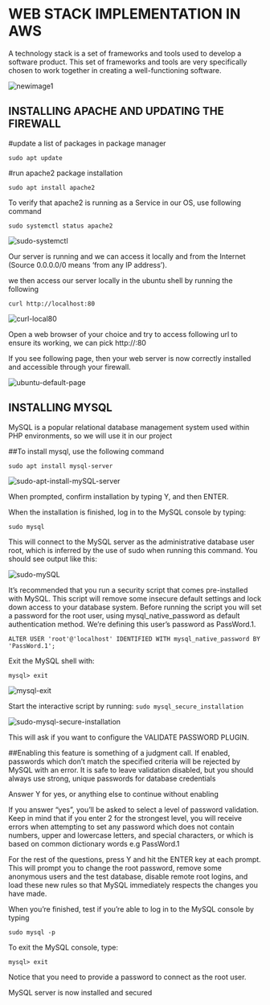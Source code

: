 # WEB STACK IMPLEMENTATION IN AWS


A technology stack is a set of frameworks and tools used to develop a software product. This set of frameworks and tools are very specifically chosen to work together in creating a well-functioning software. 

![newimage1](https://user-images.githubusercontent.com/50987494/208643619-19a76c00-2795-4828-96a9-ec6734fbc949.png)


##   INSTALLING APACHE AND UPDATING THE FIREWALL

#update a list of packages in package manager

`sudo apt update`

#run apache2 package installation

`sudo apt install apache2`

To verify that apache2 is running as a Service in our OS, use following command

`sudo systemctl status apache2`

![sudo-systemctl](https://user-images.githubusercontent.com/50987494/208656852-30e09961-91a9-4c75-8b86-12f016dccb7c.PNG)

Our server is running and we can access it locally and from the Internet (Source 0.0.0.0/0 means ‘from any IP address’).

we then access our server locally in the ubuntu shell by running the following

`curl http://localhost:80`

![curl-local80](https://user-images.githubusercontent.com/50987494/208658930-fbda0c76-4a92-4b3a-8384-3bfadfdcf858.PNG)

Open a web browser of your choice and try to access following url to ensure its working, we can pick 
http://<Public-IP-Address>:80
  
  If you see following page, then your web server is now correctly installed and accessible through your firewall.
  
  ![ubuntu-default-page](https://user-images.githubusercontent.com/50987494/208661758-e29a4b1c-3b9c-44af-bd82-b6111d45bfbc.PNG)
  
  
  
  
  ## INSTALLING MYSQL
  
  MySQL is a popular relational database management system used within PHP environments, so we will use it in our project
  
  
  ##To install mysql, use the following command
  
  `sudo apt install mysql-server`
  
  ![sudo-apt-install-mySQL-server](https://user-images.githubusercontent.com/50987494/209012862-a098a76f-7f1f-4b63-9fbc-ebc156d6806b.PNG)
  
  
   When prompted, confirm installation by typing Y, and then ENTER.

   When the installation is finished, log in to the MySQL console by typing:
  
   `sudo mysql`
  
  This will connect to the MySQL server as the administrative database user root, which is inferred by the use of sudo when running this command. You should see       output like this:
  
  ![sudo-mySQL](https://user-images.githubusercontent.com/50987494/209013576-4529cede-fd0e-4fff-93f2-cc0d1bf25e29.PNG)
  
  
  It’s recommended that you run a security script that comes pre-installed with MySQL. This script will remove some insecure default settings and lock down access     to your database system. Before running the script you will set a password for the root user, using mysql_native_password as default authentication method. We’re   defining this user’s password as PassWord.1.
  
  `ALTER USER 'root'@'localhost' IDENTIFIED WITH mysql_native_password BY 'PassWord.1';`
  
  
  Exit the MySQL shell with:
  
  `mysql> exit`
  
  ![mysql-exit](https://user-images.githubusercontent.com/50987494/209014517-0f0b6eaf-d132-47be-8d44-989a927a8c64.PNG)
  
  
  Start the interactive script by running:
  `sudo mysql_secure_installation`
  
  
  ![sudo-mysql-secure-installation](https://user-images.githubusercontent.com/50987494/209015642-ff52c2fd-26e6-4c25-9f6a-be4efe7e6f34.PNG)
  
  This will ask if you want to configure the VALIDATE PASSWORD PLUGIN.
  
  ##Enabling this feature is something of a judgment call. If enabled, passwords which don’t match the specified criteria will be rejected by MySQL with an error.     It is safe to leave validation disabled, but you should always use strong, unique passwords for database credentials
  
  Answer Y for yes, or anything else to continue without enabling
  
  
  If you answer “yes”, you’ll be asked to select a level of password validation. Keep in mind that if you enter 2 for the strongest level, you will receive errors     when attempting to set any password which does not contain numbers, upper and lowercase letters, and special characters, or which is based on common dictionary     words e.g PassWord.1
  
  
  For the rest of the questions, press Y and hit the ENTER key at each prompt. This will prompt you to change the root password, remove some anonymous users and the   test database, disable remote root logins, and load these new rules so that MySQL immediately respects the changes you have made.

  When you’re finished, test if you’re able to log in to the MySQL console by typing
  
  `sudo mysql -p`
  
  To exit the MySQL console, type:
  
  `mysql> exit`
  
  Notice that you need to provide a password to connect as the root user.
  
  MySQL server is now installed and secured
  
  
  
  
  

